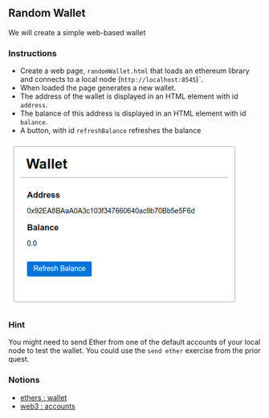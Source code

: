## Random Wallet

We will create a simple web-based wallet

### Instructions

- Create a web page, `randomWallet.html` that loads an ethereum library and connects to a local node (`http://localhost:8545`)`.
- When loaded the page generates a new wallet. 
- The address of the wallet is displayed in an HTML element with id `address`.
- The balance of this address is displayed in an HTML element with id `balance`.
- A button, with id `refreshBalance` refreshes the balance

![image](baseWallet.png)

### Hint
You might need to send Ether from one of the default accounts of your local node to test the wallet. You could use the `send ether` exercise from the prior quest.

### Notions
- [ethers : wallet](https://docs.ethers.io/v5/api/signer/#Wallet)
- [web3 : accounts](https://web3js.readthedocs.io/en/v1.3.4/web3-eth-accounts.html)

